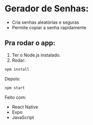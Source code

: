 # Gerador de Senhas:
- Cria senhas aleatórias e seguras
- Permite copiar a senha rapidamente

## Pra rodar o app:
1.  Ter o Node.js instalado.
2.  Rodar:

```bash
npm install
```
Depois:
```bash
npm start
```
Feito com:
- React Native
- Expo
- JavaScript